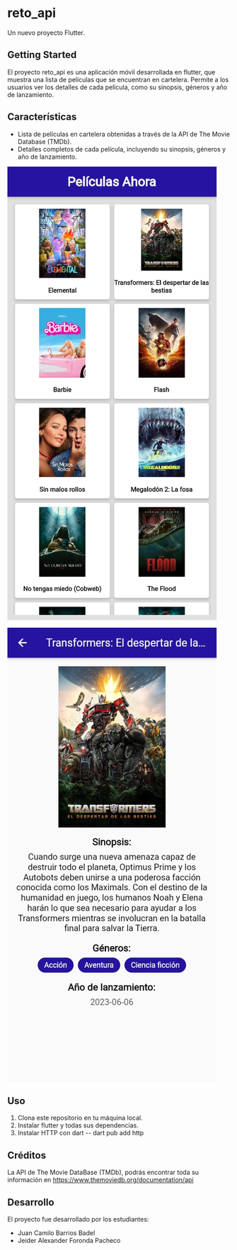 # reto_api

Un nuevo proyecto Flutter.

## Getting Started

El proyecto reto_api es una aplicación móvil desarrollada en flutter, que muestra una lista de películas que se encuentran en cartelera. Permite a los usuarios ver los detalles de cada película, como su sinopsis, géneros y año de lanzamiento.

## Características

* Lista de películas en cartelera obtenidas a través de la API de The Movie Database (TMDb).
* Detalles completos de cada película, incluyendo su sinopsis, géneros y año de lanzamiento.

![Alt text](<iPhone 12 Pro-1692998227838.jpeg>) 

![Alt text](<iPhone 12 Pro-1692998529096.jpeg>)

## Uso

1. Clona este repositorio en tu máquina local.
2. Instalar flutter y todas sus dependencias. 
3. Instalar HTTP con dart -- dart pub add http


## Créditos

La API de The Movie DataBase (TMDb), podrás encontrar toda su información en https://www.themoviedb.org/documentation/api 

## Desarrollo

El proyecto fue desarrollado por los estudiantes:
- Juan Camilo Barrios Badel
- Jeider Alexander Foronda Pacheco

